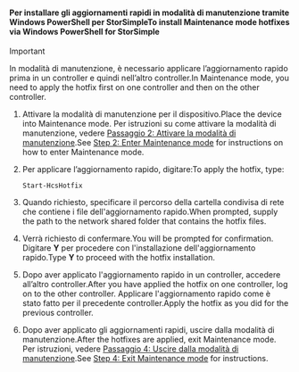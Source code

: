 <!--author=SharS last changed: 9/17/15-->

#### <a name="to-install-maintenance-mode-hotfixes-via-windows-powershell-for-storsimple"></a><span data-ttu-id="adc72-101">Per installare gli aggiornamenti rapidi in modalità di manutenzione tramite Windows PowerShell per StorSimple</span><span class="sxs-lookup"><span data-stu-id="adc72-101">To install Maintenance mode hotfixes via Windows PowerShell for StorSimple</span></span>
> [!IMPORTANT]
> <span data-ttu-id="adc72-102">In modalità di manutenzione, è necessario applicare l’aggiornamento rapido prima in un controller e quindi nell’altro controller.</span><span class="sxs-lookup"><span data-stu-id="adc72-102">In Maintenance mode, you need to apply the hotfix first on one controller and then on the other controller.</span></span>
> 
> 

1. <span data-ttu-id="adc72-103">Attivare la modalità di manutenzione per il dispositivo.</span><span class="sxs-lookup"><span data-stu-id="adc72-103">Place the device into Maintenance mode.</span></span> <span data-ttu-id="adc72-104">Per istruzioni su come attivare la modalità di manutenzione, vedere [Passaggio 2: Attivare la modalità di manutenzione](../articles/storsimple/storsimple-update-device.md#step2).</span><span class="sxs-lookup"><span data-stu-id="adc72-104">See [Step 2: Enter Maintenance mode](../articles/storsimple/storsimple-update-device.md#step2) for instructions on how to enter Maintenance mode.</span></span>
2. <span data-ttu-id="adc72-105">Per applicare l’aggiornamento rapido, digitare:</span><span class="sxs-lookup"><span data-stu-id="adc72-105">To apply the hotfix, type:</span></span>
   
     `Start-HcsHotfix` 
3. <span data-ttu-id="adc72-106">Quando richiesto, specificare il percorso della cartella condivisa di rete che contiene i file dell'aggiornamento rapido.</span><span class="sxs-lookup"><span data-stu-id="adc72-106">When prompted, supply the path to the network shared folder that contains the hotfix files.</span></span>
4. <span data-ttu-id="adc72-107">Verrà richiesto di confermare.</span><span class="sxs-lookup"><span data-stu-id="adc72-107">You will be prompted for confirmation.</span></span> <span data-ttu-id="adc72-108">Digitare **Y** per procedere con l'installazione dell'aggiornamento rapido.</span><span class="sxs-lookup"><span data-stu-id="adc72-108">Type **Y** to proceed with the hotfix installation.</span></span>
5. <span data-ttu-id="adc72-109">Dopo aver applicato l'aggiornamento rapido in un controller, accedere all’altro controller.</span><span class="sxs-lookup"><span data-stu-id="adc72-109">After you have applied the hotfix on one controller, log on to the other controller.</span></span> <span data-ttu-id="adc72-110">Applicare l'aggiornamento rapido come è stato fatto per il precedente controller.</span><span class="sxs-lookup"><span data-stu-id="adc72-110">Apply the hotfix as you did for the previous controller.</span></span>
6. <span data-ttu-id="adc72-111">Dopo aver applicato gli aggiornamenti rapidi, uscire dalla modalità di manutenzione.</span><span class="sxs-lookup"><span data-stu-id="adc72-111">After the hotfixes are applied, exit Maintenance mode.</span></span> <span data-ttu-id="adc72-112">Per istruzioni, vedere [Passaggio 4: Uscire dalla modalità di manutenzione](../articles/storsimple/storsimple-update-device.md#step4).</span><span class="sxs-lookup"><span data-stu-id="adc72-112">See [Step 4: Exit Maintenance mode](../articles/storsimple/storsimple-update-device.md#step4) for instructions.</span></span>

